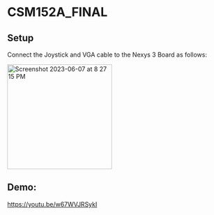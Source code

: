 # CSM152A_FINAL

## Setup
Connect the Joystick and VGA cable to the Nexys 3 Board as follows:

<img width="240" alt="Screenshot 2023-06-07 at 8 27 15 PM" src="https://github.com/KevZ1209/CSM152A_FINAL/assets/43306846/45e83f75-5e9c-4ae3-8eed-a61bd7249ce9">


## Demo:
https://youtu.be/w67WVJRSykI
